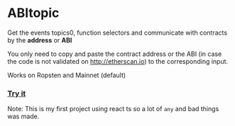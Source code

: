 # ABItopic

Get the events topics0, function selectors and communicate with contracts by the **address** or **ABI**

You only need to copy and paste the contract address or the ABI (in case the code is not validated on http://etherscan.io) to the corresponding input.

Works on Ropsten and Mainnet (default)

### [Try it](https://abitopic.imazzara.com)

Note: This is my first project using react ts so a lot of `any` and bad things was made.
